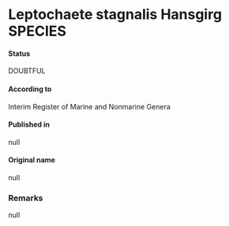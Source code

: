 # Leptochaete stagnalis Hansgirg SPECIES

#### Status
DOUBTFUL

#### According to
Interim Register of Marine and Nonmarine Genera

#### Published in
null

#### Original name
null

### Remarks
null